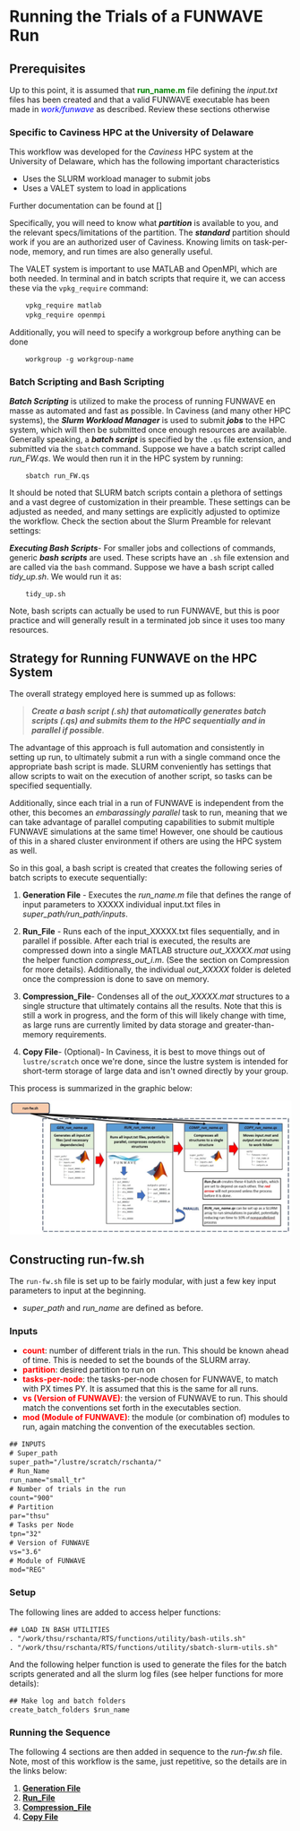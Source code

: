# Running the Trials of a FUNWAVE Run


## Prerequisites
Up to this point, it is assumed that <span style="color:Green">**run_name.m**</span> file defining the *input.txt* files has been created
and that a valid FUNWAVE executable has been made in <span style="color:Blue">*work/funwave*</span> as described. Review these sections 
otherwise

### Specific to Caviness HPC at the University of Delaware
This workflow was developed for the *Caviness* HPC system at the University of Delaware, which has the following
important characteristics
* Uses the SLURM workload manager to submit jobs
* Uses a VALET system to load in applications

Further documentation can be found at []

Specifically, you will need to know what ***partition*** is available to you, and the relevant specs/limitations
of the partition. The ***standard*** partition should work if you are an authorized user of Caviness. Knowing
limits on task-per-node, memory, and run times are also generally useful.

The VALET system is important to use MATLAB and OpenMPI, which are both needed. In terminal and in batch scripts
that require it, we can access these  via the `vpkg_require` command:

```bash
	vpkg_require matlab
	vpkg_require openmpi
```

Additionally, you will need to specify a workgroup before anything can be done

```
	workgroup -g workgroup-name
```

### Batch Scripting and Bash Scripting
***Batch Scripting*** is utilized to make the process of running FUNWAVE en masse as automated and fast as possible.
In Caviness (and many other HPC systems), the ***Slurm Workload Manager*** is used to submit ***jobs*** to the HPC system,
which will then be submitted once enough resources are available. Generally speaking, a ***batch script*** is specified by the `.qs`
file extension, and submitted via the `sbatch` command. Suppose we have a batch script called *run_FW.qs*. We would then run it
in the HPC system by running:

```
	sbatch run_FW.qs
```
It should be noted that SLURM batch scripts contain a plethora of settings and a vast degree of customization in their preamble.
These settings can be adjusted as needed, and many settings are explicitly adjusted to optimize the workflow. Check the section 
about the Slurm Preamble for relevant settings:

***Executing Bash Scripts***- For smaller jobs and collections of commands, generic ***bash scripts*** are used. These scripts
have an `.sh` file extension and are called via the `bash` command. Suppose we have a bash script called *tidy_up.sh*. We would
run it as:

```
	tidy_up.sh
```
Note, bash scripts can actually be used to run FUNWAVE, but this is poor practice and will generally result in a terminated
job since it uses too many resources.

## Strategy for Running FUNWAVE on the HPC System
The overall strategy employed here is summed up as follows:

>***Create a bash script (.sh) that automatically generates batch scripts (.qs) and submits them to the HPC sequentially and in parallel if possible***.

The advantage of this approach is full automation and consistently in setting up run, to ultimately submit a run with 
a single command once the appropriate bash script is made. SLURM conveniently has settings that allow scripts to wait
on the execution of another script, so tasks can be specified sequentially. 

Additionally, since each trial in a run of FUNWAVE is independent from the other, this becomes an *embarassingly parallel* task
to run, meaning that we can take advantage of parallel computing capabilities to submit multiple FUNWAVE simulations at the same
time! However, one should be cautious of this in a shared cluster environment if others are using the HPC system as well.

So in this goal, a bash script is created that creates the following series of batch scripts to execute sequentially:
1. **Generation File** - Executes the *run_name.m* file that defines the range of input parameters to XXXXX individual 
input.txt files in *super_path/run_path/inputs*.

2. **Run_File** - Runs each of the input_XXXXX.txt files sequentially, and in parallel if possible. After each trial is 
executed, the results are compressed down into a single MATLAB structure *out_XXXXX.mat* using the helper function *compress_out_i.m*. (See
the section on Compression for more details). Additionally, the individual *out_XXXXX* folder is deleted once the compression
is done to save on memory. 

3. **Compression_File**- Condenses all of the *out_XXXXX.mat* structures to a single structure that ultimately contains all the results. Note
that this is still a work in progress, and the form of this will likely change with time, as large runs are currently limited by data storage and
greater-than-memory requirements.

4. **Copy File**- (Optional)- In Caviness, it is best to move things out of `lustre/scratch` once we're done, since the lustre system is
intended for short-term storage of large data and isn't owned directly by your group.

This process is summarized in the graphic below:

![workflow-graphic](figures/workflow-diagram.JPG "Running FUNWAVE on HPC")

## Constructing **run-fw.sh**

The `run-fw.sh` file is set up to be fairly modular, with just a few key input parameters to input at the beginning.
* *super_path* and *run_name* are defined as before. 

### Inputs
* <span style="color:Red">**count**</span>: number of different trials in the run. This should be known ahead of time. This is needed to set the bounds of the SLURM array.
* <span style="color:Red">**partition**</span>: desired partition to run on
* <span style="color:Red">**tasks-per-node**</span>: the tasks-per-node chosen for FUNWAVE, to match with PX times PY. It is assumed that this is the same
for all runs.
* <span style="color:Red">**vs (Version of FUNWAVE)**</span>: the version of FUNWAVE to run. This should match the conventions set forth in the executables section.
* <span style="color:Red">**mod (Module of FUNWAVE)**</span>: the module (or combination of) modules to run, again matching the convention of the executables section.
```
## INPUTS
# Super_path
super_path="/lustre/scratch/rschanta/"
# Run_Name
run_name="small_tr"
# Number of trials in the run
count="900"
# Partition
par="thsu"
# Tasks per Node
tpn="32"
# Version of FUNWAVE
vs="3.6"
# Module of FUNWAVE
mod="REG"
```

### Setup
The following lines are added to access helper functions:

```
## LOAD IN BASH UTILITIES
. "/work/thsu/rschanta/RTS/functions/utility/bash-utils.sh"
. "/work/thsu/rschanta/RTS/functions/utility/sbatch-slurm-utils.sh"
```

And the following helper function is used to generate the files for the batch scripts generated
and all the slurm log files (see helper functions for more details):

```
## Make log and batch folders
create_batch_folders $run_name

```

### Running the Sequence

The following 4 sections are then added in sequence to the *run-fw.sh* file. Note, most of this 
workflow is the same, just repetitive, so the details are in the links below:

1. [**Generation File**](running/gen_inputs.md)
2. [**Run_File**](running/run_file.md)
3. [**Compression_File**](running/compression.md)
4. [**Copy File**](running/copy.md) 